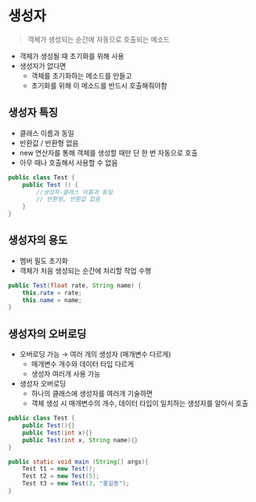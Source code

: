 # 생성자
> 객체가 생성되는 순간에 자동으로 호출되는 메소드
- 객체가 생성될 때 초기화를 위해 사용
- 생성자가 없다면
    - 객체를 초기화하는 메소드를 만들고
    - 초기화를 위해 이 메소드를 반드시 호출해줘야함

## 생성자 특징

- 클래스 이름과 동일
- 반환값 / 반환형 없음
- new 연산자를 통해 객체를 생성할 때만 단 한 번 자동으로 호출
- 아무 때나 호출해서 사용할 수 없음

```java
public class Test {
	public Test () {
		//생성자-클래스 이름과 동일
		// 반환형, 반환값 없음
	}
}
```

## 생성자의 용도

- 멤버 필도 초기화
- 객체가 처음 생성되는 순간에 처리할 작업 수행
```java
public Test(float rate, String name) {
	this.rate = rate;
	this.name = name;
}
```

## 생성자의 오버로딩
- 오버로딩 가능 → 여러 개의 생성자 (매개변수 다르게)
    - 매개변수 개수와 데이터 타입 다르게
    - 생성자 여러개 사용 가능
- 생성자 오버로딩
    - 하나의 클래스에 생성자를 여러개 기술하면
    - 객체 생성 시 매개변수의 개수, 데이터 타입이 일치하는 생성자를 알아서 호출
```java
public class Test {
	public Test(){}
	public Test(int x){}
	public Test(int x, String name){}
}
```
```java
public static void main (String[] args){
	Test t1 = new Test();
	Test t2 = new Test(5);
	Test t3 = new Test(3, "홍길동");
}